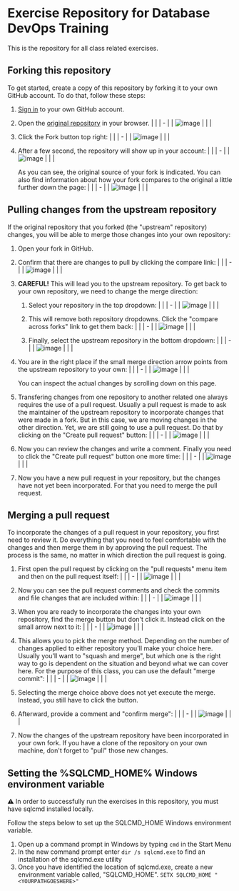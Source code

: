 # Exercise Repository for Database DevOps Training

This is the repository for all class related exercises.

## Forking this repository

To get started, create a copy of this repository by forking it to your own GitHub account. To do that, follow these steps:

1. [Sign in](https://github.com/login) to your own GitHub account.
1. Open the [original repository](https://github.com/sqlity-net/dataplatform-devops-demos) in your browser.
   | |
   | - |
   | ![image](https://user-images.githubusercontent.com/298017/113209077-975dc800-9240-11eb-846d-536d39f50df5.png) |
   | |
   
1. Click the Fork button top right:
   | |
   | - |
   | ![image](https://user-images.githubusercontent.com/298017/113209290-dc81fa00-9240-11eb-8aba-cca053951e99.png) |
   | |
   
   
1. After a few second, the repository will show up in your account:
   | |
   | - |
   | ![image](https://user-images.githubusercontent.com/298017/113209713-6336d700-9241-11eb-8fa2-48be59b5a82a.png) |
   | |
   
   As you can see, the original source of your fork is indicated. You can also find information about how your fork compares to the original a little further down the page:
   | |
   | - |
   | ![image](https://user-images.githubusercontent.com/298017/113209992-bb6dd900-9241-11eb-901b-0d2d8c122a09.png) |
   | |

## Pulling changes from the upstream repository

If the original repository that you forked (the "upstream" repository) changes, you will be able to merge those changes into your own repository:

1. Open your fork in GitHub.


1. Confirm that there are changes to pull by clicking the compare link:
   | |
   | - |
   | ![image](https://user-images.githubusercontent.com/298017/113216446-5ff41900-924a-11eb-8b70-3c0d2b2f6b4b.png) |
   | |


1. **CAREFUL!** This will lead you to the upstream repository. To get back to your own repository, we need to change the merge direction:

   1. Select your repository in the top dropdown:
      | |
      | - |
      | ![image](https://user-images.githubusercontent.com/298017/113227264-3d6cfa80-9260-11eb-9b48-d31c51829fda.png) |
      | |

   1. This will remove both repository dropdowns. Click the "compare across forks" link to get them back:
      | |
      | - |
      | ![image](https://user-images.githubusercontent.com/298017/113227342-7d33e200-9260-11eb-9f0e-08ce9ff6bd46.png) |
      | |
   
   1. Finally, select the upstream repository in the bottom dropdown:
      | |
      | - |
      | ![image](https://user-images.githubusercontent.com/298017/113227493-d26ff380-9260-11eb-8d87-b35d5ad42c73.png) |
      | |


1. You are in the right place if the small merge direction arrow points from the upstream repository to your own:
   | |
   | - |
   | ![image](https://user-images.githubusercontent.com/298017/113211990-2fa97c00-9244-11eb-86c9-e00ee8792e89.png) |
   | |
   
   You can inspect the actual changes by scrolling down on this page.


1. Transfering changes from one repository to another related one always requires the use of a pull request. Usually a pull request is made to ask the maintainer of the upstream repository to incorporate changes that were made in a fork. But in this case, we are moving changes in the other direction. Yet, we are still going to use a pull request. Do that by clicking on the "Create pull request" button:
   | |
   | - |
   | ![image](https://user-images.githubusercontent.com/298017/113212441-c2e2b180-9244-11eb-9d5c-b75a00d4c55e.png) |
   | |


1. Now you can review the changes and write a comment. Finally you need to click the "Create pull request" button one more time:
   | |
   | - |
   | ![image](https://user-images.githubusercontent.com/298017/113213063-a004cd00-9245-11eb-9fe9-638219c06aab.png) |
   | |


1. Now you have a new pull request in your repository, but the changes have not yet been incorporated. For that you need to merge the pull request.


## Merging a pull request

To incorporate the changes of a pull request in your repository, you first need to review it. Do everything that you need to feel comfortable with the changes and then merge them in by approving the pull request. The process is the same, no matter in which direction the pull request is going.

1. First open the pull request by clicking on the "pull requests" menu item and then on the pull request itself:
   | |
   | - |
   | ![image](https://user-images.githubusercontent.com/298017/113213615-6da79f80-9246-11eb-9ec4-e26767792ba3.png) |
   | |


1. Now you can see the pull request comments and check the commits and file changes that are included within:
   | |
   | - |
   | ![image](https://user-images.githubusercontent.com/298017/113215274-9b8de380-9248-11eb-9b01-841fbdb7a016.png) |
   | |


1. When you are ready to incorporate the changes into your own repository, find the merge button but don't click it. Instead click on the small arrow next to it:
   | |
   | - |
   | ![image](https://user-images.githubusercontent.com/298017/113214175-12c27800-9247-11eb-8e73-033dd612c2ec.png) |
   | |


1. This allows you to pick the merge method. Depending on the number of changes applied to either repository you'll make your choice here. Usually you'll want to "squash and merge", but which one is the right way to go is dependent on the situation and beyond what we can cover here. For the purpose of this class, you can use the default "merge commit":
   | |
   | - |
   | ![image](https://user-images.githubusercontent.com/298017/113214610-b9a71400-9247-11eb-81e5-061a5805a0f7.png) |
   | |


1. Selecting the merge choice above does not yet execute the merge. Instead, you still have to click the button.
1. Afterward, provide a comment and "confirm merge":
   | |
   | - |
   | ![image](https://user-images.githubusercontent.com/298017/113214953-30441180-9248-11eb-9a53-d477dacc6b9f.png) |
   | |


1. Now the changes of the upstream repository have been incorporated in your own fork. If you have a clone of the repository on your own machine, don't forget to "pull" those new changes.

## Setting the %SQLCMD_HOME% Windows environment variable

:warning: In order to successfully run the exercises in this repository, you must have sqlcmd installed locally.

Follow the steps below to set up the SQLCMD_HOME Windows environment variable.

1. Open up a command prompt in Windows by typing `cmd` in the Start Menu
1. In the new command prompt enter `dir /s sqlcmd.exe` to find an installation of the sqlcmd.exe utility
1. Once you have identified the location of sqlcmd.exe, create a new environment variable called, "SQLCMD_HOME".
   `SETX SQLCMD_HOME "<YOURPATHGOESHERE>"`

